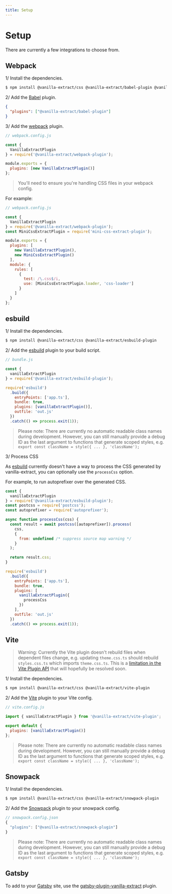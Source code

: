 ```yaml
---
title: Setup
---
```


# Setup

There are currently a few integrations to choose from.

## Webpack

1/ Install the dependencies.

```bash
$ npm install @vanilla-extract/css @vanilla-extract/babel-plugin @vanilla-extract/webpack-plugin
```

2/ Add the [Babel](https://babeljs.io) plugin.

```json
{
  "plugins": ["@vanilla-extract/babel-plugin"]
}
```

3/ Add the [webpack](https://webpack.js.org) plugin.

```js
// webpack.config.js

const {
  VanillaExtractPlugin
} = require('@vanilla-extract/webpack-plugin');

module.exports = {
  plugins: [new VanillaExtractPlugin()]
};
```

> You'll need to ensure you're handling CSS files in your webpack config.

For example:

```js
// webpack.config.js

const {
  VanillaExtractPlugin
} = require('@vanilla-extract/webpack-plugin');
const MiniCssExtractPlugin = require('mini-css-extract-plugin');

module.exports = {
  plugins: [
    new VanillaExtractPlugin(),
    new MiniCssExtractPlugin()
  ],
  module: {
    rules: [
      {
        test: /\.css$/i,
        use: [MiniCssExtractPlugin.loader, 'css-loader']
      }
    ]
  }
};
```

## esbuild

1/ Install the dependencies.

```bash
$ npm install @vanilla-extract/css @vanilla-extract/esbuild-plugin
```

2/ Add the [esbuild](https://esbuild.github.io/) plugin to your build script.

```js
// bundle.js

const {
  vanillaExtractPlugin
} = require('@vanilla-extract/esbuild-plugin');

require('esbuild')
  .build({
    entryPoints: ['app.ts'],
    bundle: true,
    plugins: [vanillaExtractPlugin()],
    outfile: 'out.js'
  })
  .catch(() => process.exit(1));
```

> Please note: There are currently no automatic readable class names during development. However, you can still manually provide a debug ID as the last argument to functions that generate scoped styles, e.g. `export const className = style({ ... }, 'className');`

3/ Process CSS

As [esbuild](https://esbuild.github.io/) currently doesn't have a way to process the CSS generated by vanilla-extract, you can optionally use the `processCss` option.

For example, to run autoprefixer over the generated CSS.

```js
const {
  vanillaExtractPlugin
} = require('@vanilla-extract/esbuild-plugin');
const postcss = require('postcss');
const autoprefixer = require('autoprefixer');

async function processCss(css) {
  const result = await postcss([autoprefixer]).process(
    css,
    {
      from: undefined /* suppress source map warning */
    }
  );

  return result.css;
}

require('esbuild')
  .build({
    entryPoints: ['app.ts'],
    bundle: true,
    plugins: [
      vanillaExtractPlugin({
        processCss
      })
    ],
    outfile: 'out.js'
  })
  .catch(() => process.exit(1));
```

## Vite

> Warning: Currently the Vite plugin doesn't rebuild files when dependent files change, e.g. updating `theme.css.ts` should rebuild `styles.css.ts` which imports `theme.css.ts`. This is a [limitation in the Vite Plugin API](https://github.com/vitejs/vite/issues/3216) that will hopefully be resolved soon.

1/ Install the dependencies.

```bash
$ npm install @vanilla-extract/css @vanilla-extract/vite-plugin
```

2/ Add the [Vite](https://vitejs.dev/) plugin to your Vite config.

```js
// vite.config.js

import { vanillaExtractPlugin } from '@vanilla-extract/vite-plugin';

export default {
  plugins: [vanillaExtractPlugin()]
};
```

> Please note: There are currently no automatic readable class names during development. However, you can still manually provide a debug ID as the last argument to functions that generate scoped styles, e.g. `export const className = style({ ... }, 'className');`

## Snowpack

1/ Install the dependencies.

```bash
$ npm install @vanilla-extract/css @vanilla-extract/snowpack-plugin
```

2/ Add the [Snowpack](https://www.snowpack.dev/) plugin to your snowpack config.

```js
// snowpack.config.json
{
  "plugins": ["@vanilla-extract/snowpack-plugin"]
}
```

> Please note: There are currently no automatic readable class names during development. However, you can still manually provide a debug ID as the last argument to functions that generate scoped styles, e.g. `export const className = style({ ... }, 'className');`

## Gatsby

To add to your [Gatsby](https://www.gatsbyjs.com) site, use the [gatsby-plugin-vanilla-extract](https://github.com/KyleAMathews/gatsby-plugin-vanilla-extract) plugin.

